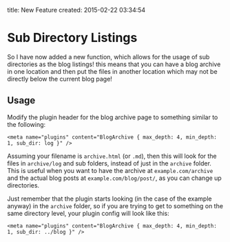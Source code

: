 title: New Feature
created: 2015-02-22 03:34:54

# Sub Directory Listings

So I have now added a new function, which allows for the usage of sub
directories as the blog listings! this means that you can have a blog archive
in one location and then put the files in another location which may not be
directly below the current blog page!

## Usage

Modify the plugin header for the blog archive page to something similar to the
following:

```
<meta name="plugins" content="BlogArchive { max_depth: 4, min_depth: 1, sub_dir: log }" />
```

Assuming your filename is `archive.html` (or `.md`), then this will look for
the files in `archive/log` and sub folders, instead of just in the `archive`
folder. This is useful when you want to have the archive at
`example.com/archive` and the actual blog posts at `example.com/blog/post/`, as
you can change up directories.

Just remember that the plugin starts looking (in the case of the example
anyway) in the `archive` folder, so if you are trying to get to something on
the same directory level, your plugin config will look like this:

```
<meta name="plugins" content="BlogArchive { max_depth: 4, min_depth: 1, sub_dir: ../blog }" />
```
